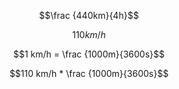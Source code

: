 
$$\frac {440km}{4h}$$

$$110km/h$$

$$1 km/h = \frac {1000m}{3600s}$$

$$110 km/h * \frac {1000m}{3600s}$$


